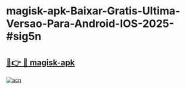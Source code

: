 # magisk-apk-Baixar-Gratis-Ultima-Versao-Para-Android-IOS-2025-#sig5n

# <h2><a href="https://ainizakaria.my?title=magisk-apk&ref=24M">🔗👉 🔴 magisk-apk</a></h2>

[![acn](https://github.com/user-attachments/assets/0f9c940e-d8b0-45ae-aac7-cd30a18b3e1c)](https://ainizakaria.my?title=magisk-apk&ref=24M)

